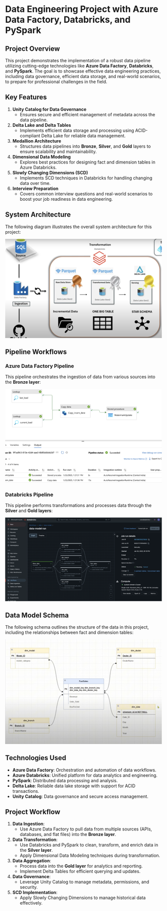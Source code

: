 # Data Engineering Project with Azure Data Factory, Databricks, and PySpark  

## Project Overview  
This project demonstrates the implementation of a robust data pipeline utilizing cutting-edge technologies like **Azure Data Factory**, **Databricks**, and **PySpark**. The goal is to showcase effective data engineering practices, including data governance, efficient data storage, and real-world scenarios, to prepare for professional challenges in the field.  

## Key Features  
1. **Unity Catalog for Data Governance**  
   - Ensures secure and efficient management of metadata across the data pipeline.  
2. **Delta Lake and Delta Tables**  
   - Implements efficient data storage and processing using ACID-compliant Delta Lake for reliable data management.  
3. **Medallion Architecture**  
   - Structures data pipelines into **Bronze**, **Silver**, and **Gold** layers to ensure scalability and maintainability.  
4. **Dimensional Data Modeling**  
   - Explores best practices for designing fact and dimension tables in Azure Databricks.  
5. **Slowly Changing Dimensions (SCD)**  
   - Implements SCD techniques in Databricks for handling changing data over time.  
6. **Interview Preparation**  
   - Covers common interview questions and real-world scenarios to boost your job readiness in data engineering.  

## System Architecture  
The following diagram illustrates the overall system architecture for this project:  

![System Architecture](images/system.png)  

## Pipeline Workflows  
### Azure Data Factory Pipeline  
This pipeline orchestrates the ingestion of data from various sources into the **Bronze layer**:  

![ADF Pipeline Workflow](images/adfs.png)  

### Databricks Pipeline  
This pipeline performs transformations and processes data through the **Silver** and **Gold layers**:  

![Databricks Pipeline Workflow](images/databrick.png)  

## Data Model Schema  
The following schema outlines the structure of the data in this project, including the relationships between fact and dimension tables:  

![Data Model Schema](images/starmode.png) 

## Technologies Used  
- **Azure Data Factory**: Orchestration and automation of data workflows.  
- **Azure Databricks**: Unified platform for data analytics and engineering.  
- **PySpark**: Distributed data processing and analysis.  
- **Delta Lake**: Reliable data lake storage with support for ACID transactions.  
- **Unity Catalog**: Data governance and secure access management.

## Project Workflow  
1. **Data Ingestion**:  
   - Use Azure Data Factory to pull data from multiple sources (APIs, databases, and flat files) into the **Bronze layer**.  
2. **Data Transformation**:  
   - Use Databricks and PySpark to clean, transform, and enrich data in the **Silver layer**.  
   - Apply Dimensional Data Modeling techniques during transformation.  
3. **Data Aggregation**:  
   - Process data into the **Gold layer** for analytics and reporting.  
   - Implement Delta Tables for efficient querying and updates.  
4. **Data Governance**:  
   - Leverage Unity Catalog to manage metadata, permissions, and security.  
5. **SCD Implementation**:  
   - Apply Slowly Changing Dimensions to manage historical data effectively. 
